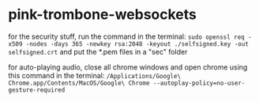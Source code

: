 # pink-trombone-websockets

for the security stuff, run the command in the terminal:
`sudo openssl req -x509 -nodes -days 365 -newkey rsa:2048 -keyout ./selfsigned.key -out selfsigned.crt`
and put the \*.pem files in a "sec" folder

for auto-playing audio, close all chrome windows and open chrome using this command in the terminal:
`/Applications/Google\ Chrome.app/Contents/MacOS/Google\ Chrome --autoplay-policy=no-user-gesture-required`
